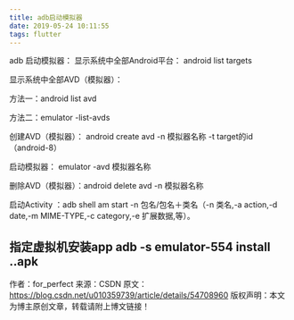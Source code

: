 ```yaml
---
title: adb启动模拟器
date: 2019-05-24 10:11:55
tags: flutter
---
```

adb 启动模拟器：
显示系统中全部Android平台： android list targets

显示系统中全部AVD（模拟器）：

方法一：android list avd

方法二：emulator -list-avds

创建AVD（模拟器）： android create avd -n 模拟器名称 -t target的id（android-8）

启动模拟器： emulator -avd 模拟器名称

删除AVD（模拟器）：android delete avd -n 模拟器名称

启动Activity ：adb shell am start -n 包名/包名＋类名（-n 类名,-a action,-d date,-m MIME-TYPE,-c category,-e 扩展数据,等）。

指定虚拟机安装app adb -s emulator-554 install ..apk
---------------------
作者：for_perfect
来源：CSDN
原文：https://blog.csdn.net/u010359739/article/details/54708960
版权声明：本文为博主原创文章，转载请附上博文链接！